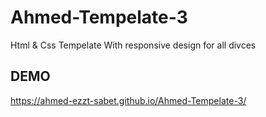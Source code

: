 # Ahmed-Tempelate-3
Html &amp; Css Tempelate With responsive design for all divces
## DEMO
https://ahmed-ezzt-sabet.github.io/Ahmed-Tempelate-3/
